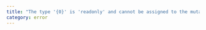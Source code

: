 ```yaml
---
title: "The type '{0}' is 'readonly' and cannot be assigned to the mutable type '{1}'."
category: error
---
```


